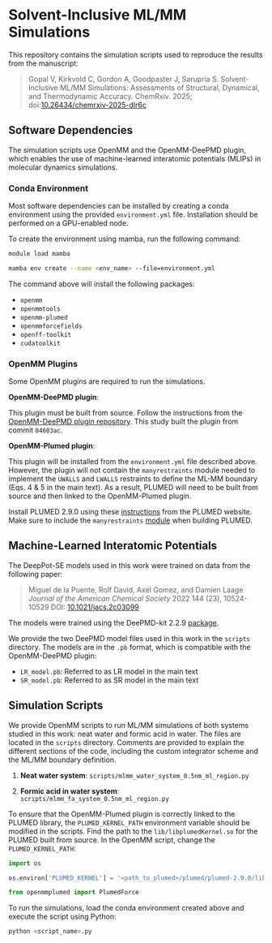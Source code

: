 # Solvent-Inclusive ML/MM Simulations

This repository contains the simulation scripts used to reproduce the results from the manuscript:

> Gopal V, Kirkvold C, Gordon A, Goodpaster J, Sarupria S. Solvent-Inclusive ML/MM Simulations: Assessments of Structural, Dynamical, and Thermodynamic Accuracy. ChemRxiv. 2025; doi:[10.26434/chemrxiv-2025-dlr6c](https://doi.org/10.26434/chemrxiv-2025-dlr6c)

## Software Dependencies

The simulation scripts use OpenMM and the OpenMM-DeePMD plugin, which enables the use of machine-learned interatomic potentials (MLIPs) in molecular dynamics simulations.

### Conda Environment

Most software dependencies can be installed by creating a conda environment using the provided `environment.yml` file. Installation should be performed on a GPU-enabled node.

To create the environment using mamba, run the following command:

```bash
module load mamba

mamba env create --name <env_name> --file=environment.yml
```

The command above will install the following packages:

- `openmm`
- `openmmtools`
- `openmm-plumed`
- `openmmforcefields`
- `openff-toolkit`
- `cudatoolkit`

### OpenMM Plugins

Some OpenMM plugins are required to run the simulations.

**OpenMM-DeePMD plugin**:

This plugin must be built from source. Follow the instructions from the [OpenMM-DeePMD plugin repository](https://github.com/JingHuangLab/openmm_deepmd_plugin). This study built the plugin from commit `04603ac`.

**OpenMM-Plumed plugin**:

This plugin will be installed from the `environment.yml` file described above. However, the plugin will not contain the `manyrestraints` module needed to implement the `UWALLS` and `LWALLS` restraints to define the ML-MM boundary (Eqs. 4 & 5 in the main text). As a result, PLUMED will need to be built from source and then linked to the OpenMM-Plumed plugin. 

Install PLUMED 2.9.0 using these [instructions](https://www.plumed.org/doc-v2.9/user-doc/html/_installation.html) from the PLUMED website. Make sure to include the `manyrestraints` [module](https://www.plumed.org/doc-v2.9/user-doc/html/mymodules.html) when building PLUMED. 


## Machine-Learned Interatomic Potentials

The DeepPot-SE models used in this work were trained on data from the following paper: 

>Miguel de la Puente, Rolf David, Axel Gomez, and Damien Laage
*Journal of the American Chemical Society* 2022 144 (23), 10524-10529
DOI: [10.1021/jacs.2c03099](https://doi.org/10.1021/jacs.2c03099)

The models were trained using the DeePMD-kit 2.2.9 [package](https://deepmd.readthedocs.io/en/latest/). 

We provide the two DeePMD model files used in this work in the `scripts` directory. The models are in the `.pb` format, which is compatible with the OpenMM-DeePMD plugin:
- `LR_model.pb`: Referred to as LR model in the main text
- `SR_model.pb`: Referred to as SR model in the main text

## Simulation Scripts

We provide OpenMM scripts to run ML/MM simulations of both systems studied in this work: neat water and formic acid in water. The files are located in the `scripts` directory. Comments are provided to explain the different sections of the code, including the custom integrator scheme and the ML/MM boundary definition. 

1. **Neat water system**: `scripts/mlmm_water_system_0.5nm_ml_region.py`

2. **Formic acid in water system**: `scripts/mlmm_fa_system_0.5nm_ml_region.py`

To ensure that the OpenMM-Plumed plugin is correctly linked to the PLUMED library, the `PLUMED_KERNEL_PATH` environment variable should be modified in the scripts. Find the path to the `lib/libplumedKernel.so` for the PLUMED built from source. In the OpenMM script, change the `PLUMED_KERNEL_PATH`: 

```python
import os

os.environ['PLUMED_KERNEL'] = '<path_to_plumed>/plumed/plumed-2.9.0/lib/libplumedKernel.so'

from openmmplumed import PlumedForce
```

To run the simulations, load the conda environment created above and execute the script using Python:

```python
python <script_name>.py
```
